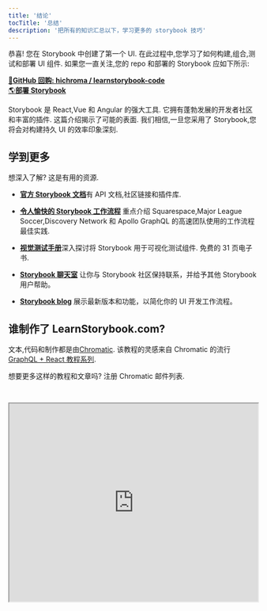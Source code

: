 ```yaml
---
title: '结论'
tocTitle: '总结'
description: '把所有的知识汇总以下，学习更多的 storybook 技巧'
---
```


恭喜! 您在 Storybook 中创建了第一个 UI. 在此过程中,您学习了如何构建,组合,测试和部署 UI 组件. 如果您一直关注,您的 repo 和部署的 Storybook 应如下所示:

[📕**GitHub 回购: hichroma / learnstorybook-code**](https://github.com/chromaui/learnstorybook-code)
<br/>
[🌎**部署 Storybook**](https://clever-banach-415c03.netlify.app/)

Storybook 是 React,Vue 和 Angular 的强大工具. 它拥有蓬勃发展的开发者社区和丰富的插件. 这篇介绍揭示了可能的表面. 我们相信,一旦您采用了 Storybook,您将会对构建持久 UI 的效率印象深刻.

## 学到更多

想深入了解? 这是有用的资源.

- [**官方 Storybook 文档**](https://storybook.js.org/docs/react/get-started/introduction)有 API 文档,社区链接和插件库.

- [**令人愉快的 Storybook 工作流程**](https://www.chromatic.com/blog/the-delightful-storybook-workflow) 重点介绍 Squarespace,Major League Soccer,Discovery Network 和 Apollo GraphQL 的高速团队使用的工作流程最佳实践.

- [**视觉测试手册**](https://storybook.js.org/tutorials/visual-testing-handbook/)深入探讨将 Storybook 用于可视化测试组件. 免费的 31 页电子书.

- [**Storybook 聊天室**](https://discord.gg/UUt2PJb) 让你与 Storybook 社区保持联系，并给予其他 Storybook 用户帮助。

- [**Storybook blog**](https://medium.com/storybookjs) 展示最新版本和功能，以简化你的 UI 开发工作流程。

## 谁制作了 LearnStorybook.com?

文本,代码和制作都是由[Chromatic](https://www.chromatic.com/). 该教程的灵感来自 Chromatic 的流行[GraphQL + React 教程系列](https://www.chromatic.com/blog/graphql-react-tutorial-part-1-6).

想要更多这样的教程和文章吗? 注册 Chromatic 邮件列表.

<iframe style="height:400px;width:100%;max-width:800px;margin:30px auto;" src="https://upscri.be/d42fc0?as_embed"></iframe>
